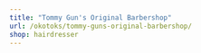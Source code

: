 ```yaml
---
title: "Tommy Gun's Original Barbershop"
url: /okotoks/tommy-guns-original-barbershop/
shop: hairdresser
---
```

